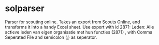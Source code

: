 solparser
=========

Parser for scouting online. Takes an export from Scouts Online, and transforms it into a handy Excel sheet.
Use export with id 2871: Leden: Alle actieve leden van eigen organisatie met hun functies (2871) , with Comma Seperated File and semicolon (;) as seperator.
